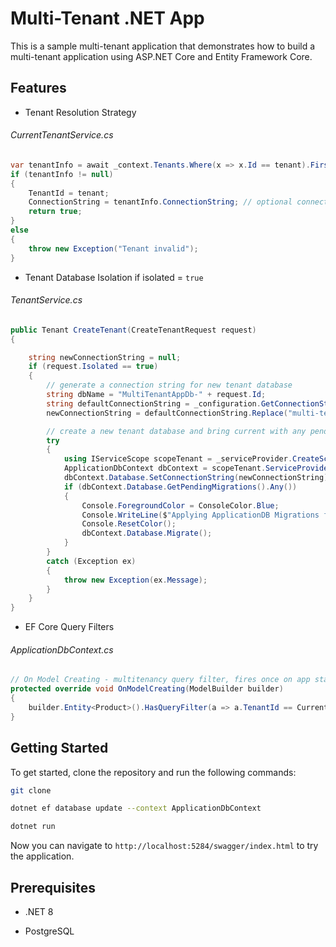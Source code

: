 # Multi-Tenant .NET App

This is a sample multi-tenant application that demonstrates how to build a multi-tenant application using ASP.NET Core and Entity Framework Core.

## Features

- Tenant Resolution Strategy

###### CurrentTenantService.cs
```cs
var tenantInfo = await _context.Tenants.Where(x => x.Id == tenant).FirstOrDefaultAsync(); // check if tenant exists
if (tenantInfo != null)
{
    TenantId = tenant;
    ConnectionString = tenantInfo.ConnectionString; // optional connection string per tenant (can be null to use default database)
    return true;
}
else
{
    throw new Exception("Tenant invalid"); 
}
```

- Tenant Database Isolation if isolated = `true`

###### TenantService.cs
```cs
public Tenant CreateTenant(CreateTenantRequest request)
{

    string newConnectionString = null;
    if (request.Isolated == true)
    {
        // generate a connection string for new tenant database
        string dbName = "MultiTenantAppDb-" + request.Id;
        string defaultConnectionString = _configuration.GetConnectionString("DefaultConnection");
        newConnectionString = defaultConnectionString.Replace("multi-tenant", dbName);

        // create a new tenant database and bring current with any pending migrations from ApplicationDbContext
        try
        {
            using IServiceScope scopeTenant = _serviceProvider.CreateScope();
            ApplicationDbContext dbContext = scopeTenant.ServiceProvider.GetRequiredService<ApplicationDbContext>();
            dbContext.Database.SetConnectionString(newConnectionString);
            if (dbContext.Database.GetPendingMigrations().Any())
            {
                Console.ForegroundColor = ConsoleColor.Blue;
                Console.WriteLine($"Applying ApplicationDB Migrations for New '{request.Id}' tenant.");
                Console.ResetColor();
                dbContext.Database.Migrate();
            }
        }
        catch (Exception ex)
        {
            throw new Exception(ex.Message);
        }
    }
}
```

- EF Core Query Filters

###### ApplicationDbContext.cs
```cs
// On Model Creating - multitenancy query filter, fires once on app start
protected override void OnModelCreating(ModelBuilder builder)
{
    builder.Entity<Product>().HasQueryFilter(a => a.TenantId == CurrentTenantId);
}
```

## Getting Started

To get started, clone the repository and run the following commands:

```bash
git clone
```

```bash
dotnet ef database update --context ApplicationDbContext
```

```bash
dotnet run
```

Now you can navigate to `http://localhost:5284/swagger/index.html` to try the application.

## Prerequisites

- .NET 8

- PostgreSQL
